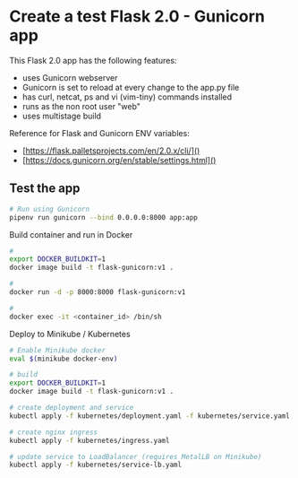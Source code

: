 # Create a test Flask 2.0 - Gunicorn app

This Flask 2.0 app has the following features:

- uses Gunicorn webserver
- Gunicorn is set to reload at every change to the app.py file
- has curl, netcat, ps and vi (vim-tiny) commands installed
- runs as the non root user "web"
- uses multistage build

Reference for Flask and Gunicorn ENV variables:

- [https://flask.palletsprojects.com/en/2.0.x/cli/]()
- [https://docs.gunicorn.org/en/stable/settings.html]()

## Test the app

```sh
# Run using Gunicorn
pipenv run gunicorn --bind 0.0.0.0:8000 app:app
```

Build container and run in Docker

```sh
#
export DOCKER_BUILDKIT=1
docker image build -t flask-gunicorn:v1 .

#
docker run -d -p 8000:8000 flask-gunicorn:v1

#
docker exec -it <container_id> /bin/sh
```

Deploy to Minikube / Kubernetes

```sh
# Enable Minikube docker
eval $(minikube docker-env)

# build
export DOCKER_BUILDKIT=1
docker image build -t flask-gunicorn:v1 .

# create deployment and service
kubectl apply -f kubernetes/deployment.yaml -f kubernetes/service.yaml

# create nginx ingress
kubectl apply -f kubernetes/ingress.yaml

# update service to LoadBalancer (requires MetalLB on Minikube)
kubectl apply -f kubernetes/service-lb.yaml
```
